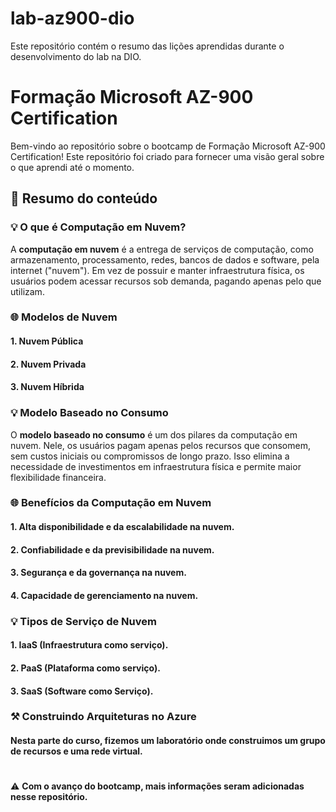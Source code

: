 # lab-az900-dio
Este repositório contém o resumo das lições aprendidas durante o desenvolvimento do lab na DIO.

# Formação Microsoft AZ-900 Certification

Bem-vindo ao repositório sobre o bootcamp de Formação Microsoft AZ-900 Certification! Este repositório foi criado para fornecer uma visão geral sobre o que aprendi até o momento.

## 📌 Resumo do conteúdo

### 💡 O que é Computação em Nuvem?

A **computação em nuvem** é a entrega de serviços de computação, como armazenamento, processamento, redes, bancos de dados e software, pela internet ("nuvem"). Em vez de possuir e manter infraestrutura física, os usuários podem acessar recursos sob demanda, pagando apenas pelo que utilizam.

### 🌐 Modelos de Nuvem
#### 1. **Nuvem Pública**
#### 2. **Nuvem Privada**
#### 3. **Nuvem Híbrida**

### 💡 Modelo Baseado no Consumo

O **modelo baseado no consumo** é um dos pilares da computação em nuvem. Nele, os usuários pagam apenas pelos recursos que consomem, sem custos iniciais ou compromissos de longo prazo. Isso elimina a necessidade de investimentos em infraestrutura física e permite maior flexibilidade financeira.

### 🌐 Benefícios da Computação em Nuvem
#### 1. Alta disponibilidade e da escalabilidade na nuvem.
#### 2. Confiabilidade e da previsibilidade na nuvem.
#### 3. Segurança e da governança na nuvem.
#### 4. Capacidade de gerenciamento na nuvem.

### 💡 Tipos de Serviço de Nuvem
#### 1. IaaS (Infraestrutura como serviço).
#### 2. PaaS (Plataforma como serviço).
#### 3. SaaS (Software como Serviço).

### ⚒️ Construindo Arquiteturas no Azure
#### Nesta parte do curso, fizemos um laboratório onde construimos um grupo de recursos e uma rede virtual.
#
#
⚠️ **Com o avanço do bootcamp, mais informações seram adicionadas nesse repositório.**
